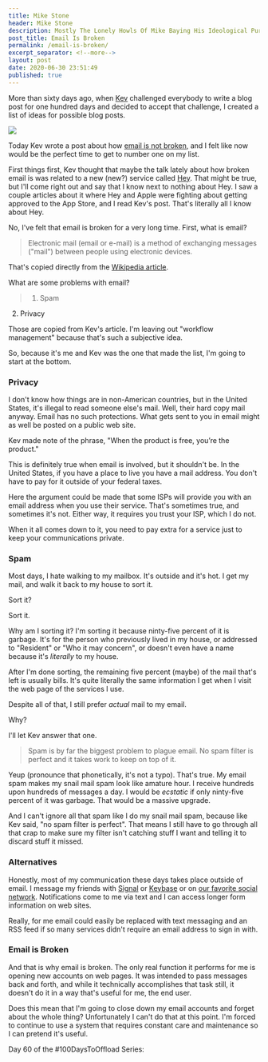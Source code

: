 ```yaml
---
title: Mike Stone
header: Mike Stone
description: Mostly The Lonely Howls Of Mike Baying His Ideological Purity At The Moon
post_title: Email Is Broken
permalink: /email-is-broken/
excerpt_separator: <!--more-->
layout: post
date: 2020-06-30 23:51:49
published: true
---
```



More than sixty days ago, when [Kev](https://fosstodon.org/@kev) challenged everybody to write a blog post for one hundred days and decided to accept that challenge, I created a list of ideas for possible blog posts.

![](https://i.snap.as/EGlTwXX.png)

Today Kev wrote a post about how [email is not broken](https://kevq.uk/email-is-not-broken/), and I felt like now would be the perfect time to get to number one on my list.

<!--more-->

First things first, Kev thought that maybe the talk lately about how broken email is was related to a new (new?) service called [Hey](https://hey.com). That might be true, but I'll come right out and say that I know next to nothing about Hey. I saw a couple articles about it where Hey and Apple were fighting about getting approved to the App Store, and I read Kev's post. That's literally all I know about Hey.

No, I've felt that email is broken for a very long time. First, what is email?

> Electronic mail (email or e-mail) is a method of exchanging messages ("mail") between people using electronic devices.

That's copied directly from the [Wikipedia article](https://en.wikipedia.org/wiki/Email). 

What are some problems with email?

> 1. Spam
2. Privacy

Those are copied from Kev's article. I'm leaving out "workflow management" because that's such a subjective idea. 

So, because it's me and Kev was the one that made the list, I'm going to start at the bottom.

### Privacy

I don't know how things are in non-American countries, but in the United States, it's illegal to read someone else's mail. Well, their hard copy mail anyway. Email has no such protections. What gets sent to you in email might as well be posted on a public web site. 

Kev made note of the phrase, "When the product is free, you’re the product."

This is definitely true when email is involved, but it shouldn't be. In the United States, if you have a place to live you have a mail address. You don't have to pay for it outside of your federal taxes. 

Here the argument could be made that some ISPs will provide you with an email address when you use their service. That's sometimes true, and sometimes it's not. Either way, it requires you trust your ISP, which I do not.

When it all comes down to it, you need to pay extra for a service just to keep your communications private.

### Spam

Most days, I hate walking to my mailbox. It's outside and it's hot. I get my mail, and walk it back to my house to sort it. 

Sort it?

Sort it.

Why am I sorting it? I'm sorting it because ninty-five percent of it is garbage. It's for the person who previously lived in my house, or addressed to "Resident" or "Who it may concern", or doesn't even have a name because it's _literally_ to my house. 

After I'm done sorting, the remaining five percent (maybe) of the mail that's left is usually bills. It's quite literally the same information I get when I visit the web page of the services I use.

Despite all of that, I still prefer _actual_ mail to my email. 

Why?

I'll let Kev answer that one.

> Spam is by far the biggest problem to plague email. No spam filter is perfect and it takes work to keep on top of it.

Yeup (pronounce that phonetically, it's not a typo). That's true. My email spam makes my snail mail spam look like amature hour. I receive hundreds upon hundreds of messages a day. I would be _ecstatic_ if only ninty-five percent of it was garbage. That would be a massive upgrade.

And I can't ignore all that spam like I do my snail mail spam, because like Kev said, "no spam filter is perfect". That means I still have to go through all that crap to make sure my filter isn't catching stuff I want and telling it to discard stuff it missed. 

### Alternatives

Honestly, most of my communication these days takes place outside of email. I message my friends with [Signal](https://www.signal.org) or [Keybase](https://keybase.io) or on [our favorite social network](https://fosstodon.org). Notifications come to me via text and I can access longer form information on web sites.

Really, for me email could easily be replaced with text messaging and an RSS feed if so many services didn't require an email address to sign in with. 

### Email is Broken

And that is why email is broken. The only real function it performs for me is opening new accounts on web pages. It was intended to pass messages back and forth, and while it technically accomplishes that task still, it doesn't do it in a way that's useful for me, the end user.

Does this mean that I'm going to close down my email accounts and forget about the whole thing? Unfortunately I can't do that at this point. I'm forced to continue to use a system that requires constant care and maintenance so I can pretend it's useful. 

Day 60 of the #100DaysToOffload Series:

